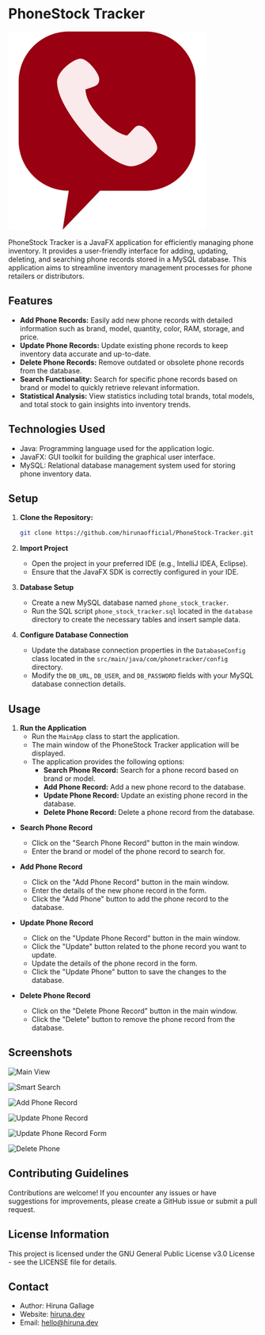 # PhoneStock Tracker

![PhoneStock Tracker](screenshots/icon.png)

PhoneStock Tracker is a JavaFX application for efficiently managing phone inventory. It provides a user-friendly interface for adding, updating, deleting, and searching phone records stored in a MySQL database. This application aims to streamline inventory management processes for phone retailers or distributors.

## Features

- **Add Phone Records:** Easily add new phone records with detailed information such as brand, model, quantity, color, RAM, storage, and price.
- **Update Phone Records:** Update existing phone records to keep inventory data accurate and up-to-date.
- **Delete Phone Records:** Remove outdated or obsolete phone records from the database.
- **Search Functionality:** Search for specific phone records based on brand or model to quickly retrieve relevant information.
- **Statistical Analysis:** View statistics including total brands, total models, and total stock to gain insights into inventory trends.

## Technologies Used

- Java: Programming language used for the application logic.
- JavaFX: GUI toolkit for building the graphical user interface.
- MySQL: Relational database management system used for storing phone inventory data.

## Setup

1. **Clone the Repository:**
   ```bash
   git clone https://github.com/hirunaofficial/PhoneStock-Tracker.git
    ```


2. **Import Project**
    - Open the project in your preferred IDE (e.g., IntelliJ IDEA, Eclipse).
    - Ensure that the JavaFX SDK is correctly configured in your IDE.

3. **Database Setup**
    - Create a new MySQL database named `phone_stock_tracker`.
    - Run the SQL script `phone_stock_tracker.sql` located in the `database` directory to create the necessary tables and insert sample data.

4. **Configure Database Connection**
    - Update the database connection properties in the `DatabaseConfig` class located in the `src/main/java/com/phonetracker/config` directory.
    - Modify the `DB_URL`, `DB_USER`, and `DB_PASSWORD` fields with your MySQL database connection details.



## Usage

1. **Run the Application**
   - Run the `MainApp` class to start the application.
    - The main window of the PhoneStock Tracker application will be displayed.
    - The application provides the following options:
        - **Search Phone Record:** Search for a phone record based on brand or model.
        - **Add Phone Record:** Add a new phone record to the database.
        - **Update Phone Record:** Update an existing phone record in the database.
        - **Delete Phone Record:** Delete a phone record from the database.

- **Search Phone Record**
   - Click on the "Search Phone Record" button in the main window.
   - Enter the brand or model of the phone record to search for.

- **Add Phone Record**
    - Click on the "Add Phone Record" button in the main window.
    - Enter the details of the new phone record in the form.
    - Click the "Add Phone" button to add the phone record to the database.


- **Update Phone Record**
    - Click on the "Update Phone Record" button in the main window.
    - Click the "Update" button related to the phone record you want to update.
    - Update the details of the phone record in the form.
    - Click the "Update Phone" button to save the changes to the database.


- **Delete Phone Record**
    - Click on the "Delete Phone Record" button in the main window.
    - Click the "Delete" button to remove the phone record from the database.

## Screenshots

![Main View](screenshots/main_view.png)

![Smart Search](screenshots/search_phone_record.png)

![Add Phone Record](screenshots/add_phone_record.png)

![Update Phone Record](screenshots/update_phone_record.png)

![Update Phone Record Form](screenshots/update_phone_record_form.png)

![Delete Phone](screenshots/delete_phone_record.png)

## Contributing Guidelines

Contributions are welcome! If you encounter any issues or have suggestions for improvements, please create a GitHub issue or submit a pull request.

## License Information

This project is licensed under the GNU General Public License v3.0 License - see the LICENSE file for details.

## Contact

- Author: Hiruna Gallage
- Website: [hiruna.dev](https://hiruna.dev)
- Email: [hello@hiruna.dev](mailto:hello@hiruna.dev)
